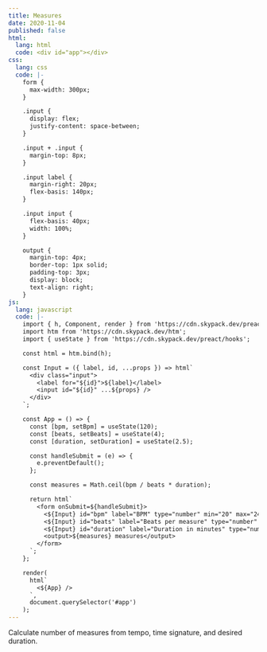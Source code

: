 ```yaml
---
title: Measures
date: 2020-11-04
published: false
html:
  lang: html
  code: <div id="app"></div>
css:
  lang: css
  code: |-
    form {
      max-width: 300px;
    }

    .input {
      display: flex;
      justify-content: space-between;
    }

    .input + .input {
      margin-top: 8px;
    }

    .input label {
      margin-right: 20px;
      flex-basis: 140px;
    }

    .input input {
      flex-basis: 40px;
      width: 100%;
    }

    output {
      margin-top: 4px;
      border-top: 1px solid;
      padding-top: 3px;
      display: block;
      text-align: right;
    }
js:
  lang: javascript
  code: |-
    import { h, Component, render } from 'https://cdn.skypack.dev/preact';
    import htm from 'https://cdn.skypack.dev/htm';
    import { useState } from 'https://cdn.skypack.dev/preact/hooks';

    const html = htm.bind(h);

    const Input = ({ label, id, ...props }) => html`
      <div class="input">
        <label for="${id}">${label}</label>
        <input id="${id}" ...${props} />
      </div>
    `;

    const App = () => {
      const [bpm, setBpm] = useState(120);
      const [beats, setBeats] = useState(4);
      const [duration, setDuration] = useState(2.5);

      const handleSubmit = (e) => {
        e.preventDefault();
      };

      const measures = Math.ceil(bpm / beats * duration);

      return html`
        <form onSubmit=${handleSubmit}>
          <${Input} id="bpm" label="BPM" type="number" min="20" max="240" value=${bpm} onInput=${e => setBpm(parseInt(e.target.value, 10))}/>
          <${Input} id="beats" label="Beats per measure" type="number" min="2" max="8" value=${beats} onInput=${e => setBeats(parseInt(e.target.value, 10))}/>
          <${Input} id="duration" label="Duration in minutes" type="number" min="1" max="10" step="0.25" value=${duration} onInput=${e => setDuration(parseInt(e.target.value, 10))}/>
          <output>${measures} measures</output>
        </form>
      `;
    };

    render(
      html`
        <${App} />
      `,
      document.querySelector('#app')
    );
---
```

Calculate number of measures from tempo, time signature, and desired duration.
